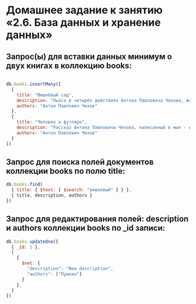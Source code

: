 # Домашнее задание к занятию «2.6. База данных и хранение данных»

## Запрос(ы) для вставки данных минимум о двух книгах в коллекцию books:
```javascript

db.books.insertMany([
  {
    title: "Вишнёвый сад",
    description: "Пьеса в четырёх действиях Антона Павловича Чехова, жанр которой сам автор определил как комедия. Пьеса написана в 1903 году, впервые поставлена 17 января 1904 года в Московском художественном театре. В. И. Немирович-Данченко и К. С.",
    authors: "Антон Павлович Чехов"
  },
  {
    title: "Человек в футляре",
    description: "Рассказ Антона Павловича Чехова, написанный в мае - июне 1898 года. Впервые был опубликован в журнале «Русская мысль», ",
    authors: "Антон Павлович Чехов"
  }
])

```

## Запрос для поиска полей документов коллекции books по полю title:
```javascript
db.books.find(
  { title: { $text: { $search: "вишневый" } } },
  { title, description, authors }
})
```

## Запрос для редактирования полей: description и authors коллекции books по _id записи:

```javascript
db.books.updateOne({
  { _id: 1 },
  [
    { 
      $set: { 
        "description": "New description", 
        "authors": ["Пушкин"] 
      } 
    },
  ]
})
```
